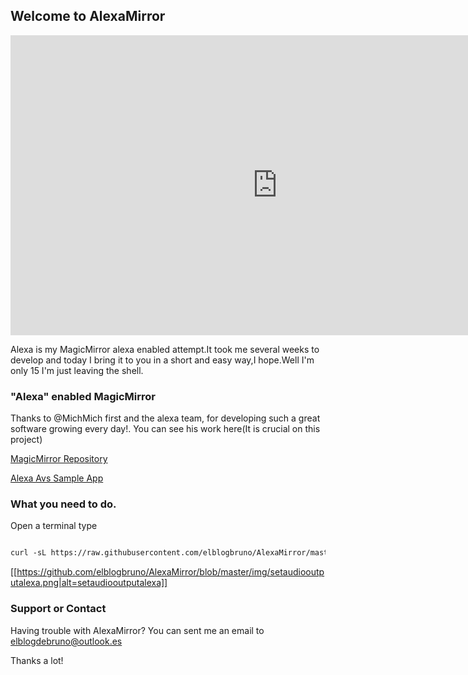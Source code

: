## Welcome to AlexaMirror

<iframe width="854" height="480" src="https://www.youtube.com/embed/I0a1GjF9JYk" frameborder="0" allowfullscreen></iframe>

Alexa is my MagicMirror alexa enabled attempt.It took me several weeks to develop and today I bring it to you in a short and easy way,I hope.Well I'm only 15 I'm just leaving the shell.

### "Alexa" enabled MagicMirror

Thanks to @MichMich first and the alexa team, for developing such a great software growing every day!.
You  can see his work here(It is crucial on this project) 

[MagicMirror Repository](https://github.com/MichMich/MagicMirror)

[Alexa Avs Sample App ](https://github.com/alexa/alexa-avs-sample-app/)

### What you need to do.
Open a terminal
type 

```markdown

curl -sL https://raw.githubusercontent.com/elblogbruno/AlexaMirror/master/installscript.sh | bash

```

[[https://github.com/elblogbruno/AlexaMirror/blob/master/img/setaudiooutputalexa.png|alt=setaudiooutputalexa]]
### Support or Contact

Having trouble with AlexaMirror? You can sent me an email to elblogdebruno@outlook.es 

Thanks a lot!
